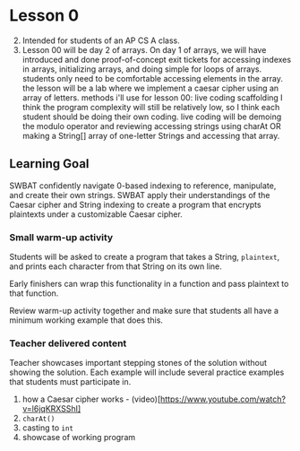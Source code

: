 # Lesson 0
2. Intended for students of an AP CS A class.
3. Lesson 00 will be day 2 of arrays. On day 1 of arrays, we will have introduced and done proof-of-concept exit tickets for accessing indexes in arrays, initializing arrays, and doing simple for loops of arrays. students only need to be comfortable accessing elements in the array. the lesson will be a lab where we implement a caesar cipher using an array of letters.
methods i'll use for lesson 00:
live coding
scaffolding
I think the program complexity will still be relatively low, so I think each student should be doing their own coding. live coding will be demoing the modulo operator and reviewing accessing strings using charAt OR making a String[] array of one-letter Strings and accessing that array.

## Learning Goal
SWBAT confidently navigate 0-based indexing to reference, manipulate, and create their own strings. 
SWBAT apply their understandings of the Caesar cipher and String indexing to create a program
that encrypts plaintexts under a customizable Caesar cipher.


### Small warm-up activity
Students will be asked to create a program that takes a String, <code>plaintext</code>, and prints each character from that String on its own line.

Early finishers can wrap this functionality in a function and pass plaintext to that function.

Review warm-up activity together and make sure that students all have a minimum working example that does this. 

### Teacher delivered content
Teacher showcases important stepping stones of the solution without showing the solution. Each example will include several practice examples that students must participate in.
1. how a Caesar cipher works - (video)[https://www.youtube.com/watch?v=l6jqKRXSShI]
2. <code>charAt()</code>
3. casting to <code>int</code>
4. showcase of working program 